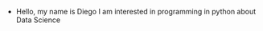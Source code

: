 - Hello, my name is Diego
I am interested in programming in python about Data Science
<!---
diegomaneyro/diegomaneyro is a ✨ special ✨ repository because its `README.md` (this file) appears on your GitHub profile.
You can click the Preview link to take a look at your changes.
--->
